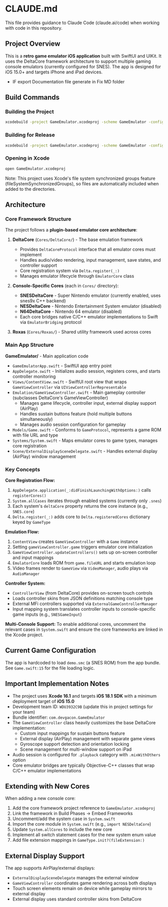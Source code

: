 # CLAUDE.md

This file provides guidance to Claude Code (claude.ai/code) when working with code in this repository.

## Project Overview

This is a **retro game emulator iOS application** built with SwiftUI and UIKit. It uses the DeltaCore framework architecture to support multiple gaming console emulators (currently configured for SNES). The app is designed for iOS 15.0+ and targets iPhone and iPad devices.

- IF export Documentation file generate in Fix MD folder

## Build Commands

### Building the Project
```bash
xcodebuild -project GameEmulator.xcodeproj -scheme GameEmulator -configuration Debug
```

### Building for Release
```bash
xcodebuild -project GameEmulator.xcodeproj -scheme GameEmulator -configuration Release
```

### Opening in Xcode
```bash
open GameEmulator.xcodeproj
```

Note: This project uses Xcode's file system synchronized groups feature (fileSystemSynchronizedGroups), so files are automatically included when added to the directories.

## Architecture

### Core Framework Structure

The project follows a **plugin-based emulator core architecture**:

1. **DeltaCore** (`Cores/DeltaCore/`) - The base emulation framework
   - Provides `DeltaCoreProtocol` interface that all emulator cores must implement
   - Handles audio/video rendering, input management, save states, and controller support
   - Core registration system via `Delta.register(_:)`
   - Manages emulator lifecycle through `EmulatorCore` class

2. **Console-Specific Cores** (each in `Cores/` directory):
   - **SNESDeltaCore** - Super Nintendo emulator (currently enabled, uses snes9x C++ backend)
   - **NESDeltaCore** - Nintendo Entertainment System emulator (disabled)
   - **N64DeltaCore** - Nintendo 64 emulator (disabled)
   - Each core bridges native C/C++ emulator implementations to Swift via `EmulatorBridging` protocol

3. **Roxas** (`Cores/Roxas/`) - Shared utility framework used across cores

### Main App Structure

**GameEmulator/** - Main application code
- `GameEmulatorApp.swift` - SwiftUI app entry point
- `AppDelegate.swift` - Initializes audio session, registers cores, and starts controller monitoring
- `Views/ContentView.swift` - SwiftUI root view that wraps `GameViewController` via `UIViewControllerRepresentable`
- `Emulation/GameViewController.swift` - Main gameplay controller (subclasses DeltaCore's GameViewController)
  - Manages game lifecycle, controller input, external display support (AirPlay)
  - Handles sustain buttons feature (hold multiple buttons simultaneously)
  - Manages audio session configuration for gameplay
- `Models/Game.swift` - Conforms to `GameProtocol`, represents a game ROM with file URL and type
- `Systems/System.swift` - Maps emulator cores to game types, manages core registration
- `Scene/ExternalDisplaySceneDelegate.swift` - Handles external display (AirPlay) window management

### Key Concepts

**Core Registration Flow:**
1. `AppDelegate.application(_:didFinishLaunchingWithOptions:)` calls `registerCores()`
2. `System.allCases` iterates through enabled systems (currently only `.snes`)
3. Each system's `deltaCore` property returns the core instance (e.g., `SNES.core`)
4. `Delta.register(_:)` adds core to `Delta.registeredCores` dictionary keyed by `GameType`

**Emulation Flow:**
1. `ContentView` creates `GameViewController` with a `Game` instance
2. Setting `gameViewController.game` triggers emulator core initialization
3. `GameViewController.updateControllers()` sets up on-screen controller and input mappings
4. `EmulatorCore` loads ROM from `game.fileURL` and starts emulation loop
5. Video frames render to `GameView` via `VideoManager`, audio plays via `AudioManager`

**Controller System:**
- `ControllerView` (from DeltaCore) provides on-screen touch controls
- Loads controller skins from JSON definitions matching console type
- External MFi controllers supported via `ExternalGameControllerManager`
- Input mapping system translates controller inputs to console-specific game inputs (e.g., `SNESGameInput`)

**Multi-Console Support:**
To enable additional cores, uncomment the relevant cases in `System.swift` and ensure the core frameworks are linked in the Xcode project.

## Current Game Configuration

The app is hardcoded to load `demo.smc` (a SNES ROM) from the app bundle. See `Game.swift:15` for the file loading logic.

## Important Implementation Notes

- The project uses **Xcode 16.1** and targets **iOS 18.1 SDK** with a minimum deployment target of **iOS 15.0**
- Development team ID: `WDU3932C9B` (update this in project settings for your team)
- Bundle identifier: `com.devgacon.GameEmulator`
- The `GameViewController` class heavily customizes the base DeltaCore implementation:
  - Custom input mappings for sustain buttons feature
  - External display (AirPlay) management with separate game views
  - Gyroscope support detection and orientation locking
  - Scene management for multi-window support on iPad
- Audio session is configured for `.playback` category with `.mixWithOthers` option
- Core emulator bridges are typically Objective-C++ classes that wrap C/C++ emulator implementations

## Extending with New Cores

When adding a new console core:
1. Add the core framework project reference to `GameEmulator.xcodeproj`
2. Link the framework in Build Phases → Embed Frameworks
3. Uncomment/add the system case in `System.swift`
4. Import the core module in `System.swift` (e.g., `import NESDeltaCore`)
5. Update `System.allCores` to include the new core
6. Implement all switch statement cases for the new system enum value
7. Add file extension mappings in `GameType.init?(fileExtension:)`

## External Display Support

The app supports AirPlay/external displays:
- `ExternalDisplaySceneDelegate` manages the external window
- `GameViewController` coordinates game rendering across both displays
- Touch screen elements remain on device while gameplay mirrors to external display
- External display uses standard controller skins from DeltaCore
